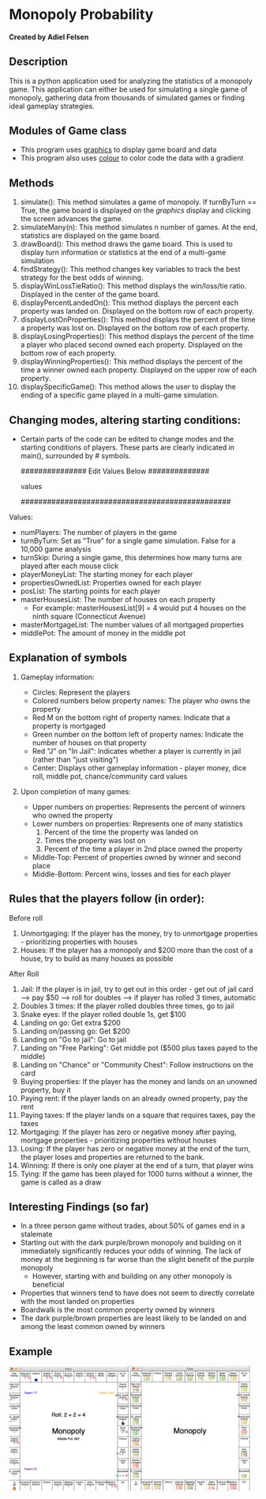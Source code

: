 # Monopoly Probability
#### Created by Adiel Felsen

## Description
This is a python application used for analyzing the statistics of a monopoly game. This application can either be used for simulating a single game of monopoly, gathering data from thousands of simulated games or finding ideal gameplay strategies.

## Modules of Game class
* This program uses [graphics](http://www.pas.rochester.edu/~rsarkis/csc161/python/pip-graphics.html) to display game board and data
* This program also uses [colour](https://pypi.org/project/colour/) to color code the data with a gradient

## Methods
1. simulate(): This method simulates a game of monopoly. If turnByTurn == True, the game board is displayed on the _graphics_ display and clicking the screen advances the game.
2. simulateMany(n): This method simulates n number of games. At the end, statistics are displayed on the game board.
3. drawBoard(): This method draws the game board. This is used to display turn information or statistics at the end of a multi-game simulation
4. findStrategy(): This method changes key variables to track the best strategy for the best odds of winning.
5. displayWinLossTieRatio(): This method displays the win/loss/tie ratio. Displayed in the center of the game board.
6. displayPercentLandedOn(): This method displays the percent each property was landed on. Displayed on the bottom row of each property.
7. displayLostOnProperties(): This method displays the percent of the time a property was lost on. Displayed on the bottom row of each property.
8. displayLosingProperties(): This method displays the percent of the time a player who placed second owned each property. Displayed on the bottom row of each property.
9. displayWinningProperties(): This method displays the percent of the time a winner owned each property. Displayed on the upper row of each property.
10. displaySpecificGame(): This method allows the user to display the ending of a specific game played in a multi-game simulation.


## Changing modes, altering starting conditions:
* Certain parts of the code can be edited to change modes and the starting conditions of players. These parts are clearly indicated in main(), surrounded by # symbols.

  ############### Edit Values Below ##############

  values

  ################################################

Values:
* numPlayers: The number of players in the game
* turnByTurn: Set as "True" for a single game simulation. False for a 10,000 game analysis
* turnSkip: During a single game, this determines how many turns are played after each mouse click
* playerMoneyList: The starting money for each player
* propertiesOwnedList: Properties owned for each player
* posList: The starting points for each player
* masterHousesList: The number of houses on each property
   * For example: masterHousesList[9] = 4 would put 4 houses on the ninth square (Connecticut Avenue)
* masterMortgageList: The number values of all mortgaged properties
* middlePot: The amount of money in the middle pot

## Explanation of symbols
1. Gameplay information:
   * Circles: Represent the players
   * Colored numbers below property names: The player who owns the property
   * Red M on the bottom right of property names: Indicate that a property is mortgaged
   * Green number on the bottom left of property names: Indicate the number of houses on that property
   * Red "J" on "In Jail": Indicates whether a player is currently in jail (rather than "just visiting")
   * Center: Displays other gameplay information - player money, dice roll, middle pot, chance/community card values

2. Upon completion of many games:
   * Upper numbers on properties: Represents the percent of winners who owned the property
   * Lower numbers on properties: Represents one of many statistics
      1. Percent of the time the property was landed on
      2. Times the property was lost on
      3. Percent of the time a player in 2nd place owned the property
   * Middle-Top: Percent of properties owned by winner and second place
   * Middle-Bottom: Percent wins, losses and ties for each player

## Rules that the players follow (in order):
Before roll
1. Unmortgaging: If the player has the money, try to unmortgage properties - prioritizing properties with houses
2. Houses: If the player has a monopoly and $200 more  than the cost of a house, try to build as many houses as possible

After Roll
1. Jail: If the player is in jail, try to get out in this order - get out of jail card --> pay $50 --> roll for doubles --> if player has rolled 3 times, automatic
2. Doubles 3 times: If the player rolled doubles three times, go to jail
3. Snake eyes: If the player rolled double 1s, get $100
4. Landing on go: Get extra $200
5. Landing on/passing go: Get $200
6. Landing on "Go to jail": Go to jail
7. Landing on "Free Parking": Get middle pot ($500 plus taxes payed to the middle)
8. Landing on "Chance" or "Community Chest": Follow instructions on the card
9. Buying properties: If the player has the money and lands on an unowned property, buy it
10. Paying rent: If the player lands on an already owned property, pay the rent
11. Paying taxes: If the player lands on a square that requires taxes, pay the taxes
12. Mortgaging: If the player has zero or negative money after paying, mortgage properties - prioritizing properties without houses
13. Losing: If the player has zero or negative money at the end of the turn, the player loses and properties are returned to the bank.
14. Winning: If there is only one player at the end of a turn, that player wins
15. Tying: If the game has been played for 1000 turns without a winner, the game is called as a draw

## Interesting Findings (so far)
* In a three person game without trades, about 50% of games end in a stalemate
* Starting out with the dark purple/brown monopoly and building on it immediately significantly reduces your odds of winning. The lack of money at the beginning is far worse than the slight benefit of the purple monopoly
  * However, starting with and building on any other monopoly is beneficial
* Properties that winners tend to have does not seem to directly correlate with the most landed on properties
* Boardwalk is the most common property owned by winners
* The dark purple/brown properties are least likely to be landed on and among the least common owned by winners


## Example
<img src="READMEexamples/MonopolySingle1.png" width="48%"/> <img src="READMEexamples/MonopolyTenThousand.png" width="48%"/>
